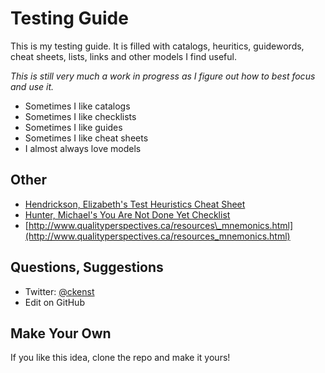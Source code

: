 # Testing Guide

This is my testing guide. It is filled with catalogs, heuritics, guidewords, cheat sheets, lists, links and other models I find useful. 

_This is still very much a work in progress as I figure out how to best focus and use it._

* Sometimes I like catalogs
* Sometimes I like checklists
* Sometimes I like guides
* Sometimes I like cheat sheets
* I almost always love models

## Other

* [Hendrickson, Elizabeth's Test Heuristics Cheat Sheet](https://s3.eu-west-1.amazonaws.com/matrix.assets/fa2aa6x6kkxle2lv5xm720wltja3)
* [Hunter, Michael's You Are Not Done Yet Checklist](http://thebraidytester.com/downloads/YouAreNotDoneYet.pdf)
* [http://www.qualityperspectives.ca/resources\_mnemonics.html](http://www.qualityperspectives.ca/resources_mnemonics.html)

## Questions, Suggestions

* Twitter: [@ckenst](http://twitter.com/ckenst)
* Edit on GitHub

## Make Your Own

If you like this idea, clone the repo and make it yours!